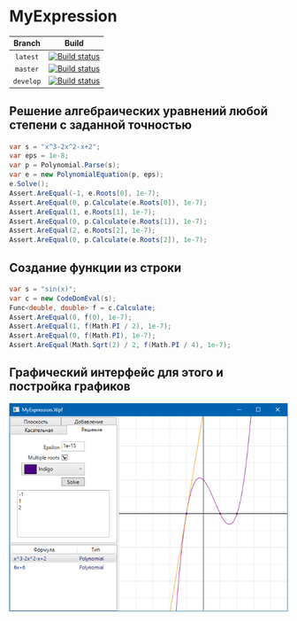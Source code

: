 # MyExpression
|Branch|Build|
|:----:|:---:|
| `latest` | [![Build status](https://ci.appveyor.com/api/projects/status/y44s4vmjr7nvnyk0?svg=true)](https://ci.appveyor.com/project/prekel/myexpression) |
| `master` | [![Build status](https://ci.appveyor.com/api/projects/status/y44s4vmjr7nvnyk0/branch/master?svg=true)](https://ci.appveyor.com/project/prekel/myexpression/branch/master) |
| `develop` | [![Build status](https://ci.appveyor.com/api/projects/status/y44s4vmjr7nvnyk0/branch/develop?svg=true)](https://ci.appveyor.com/project/prekel/myexpression/branch/develop) |

## Решение алгебраических уравнений любой степени с заданной точностью
```c#
var s = "x^3-2x^2-x+2";
var eps = 1e-8;
var p = Polynomial.Parse(s);
var e = new PolynomialEquation(p, eps);
e.Solve();
Assert.AreEqual(-1, e.Roots[0], 1e-7);
Assert.AreEqual(0, p.Calculate(e.Roots[0]), 1e-7);
Assert.AreEqual(1, e.Roots[1], 1e-7);
Assert.AreEqual(0, p.Calculate(e.Roots[1]), 1e-7);
Assert.AreEqual(2, e.Roots[2], 1e-7);
Assert.AreEqual(0, p.Calculate(e.Roots[2]), 1e-7);
```

## Создание функции из строки
```c#
var s = "sin(x)";
var c = new CodeDomEval(s);
Func<double, double> f = c.Calculate;
Assert.AreEqual(0, f(0), 1e-7);
Assert.AreEqual(1, f(Math.PI / 2), 1e-7);
Assert.AreEqual(0, f(Math.PI), 1e-7);
Assert.AreEqual(Math.Sqrt(2) / 2, f(Math.PI / 4), 1e-7);
```

## Графический интерфейс для этого и постройка графиков
![Build status](MyExpression.Wpf/Screenshot.png)
